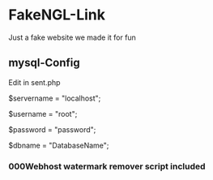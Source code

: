 # FakeNGL-Link
Just a fake website we made it for fun
## mysql-Config

Edit in sent.php

$servername = "localhost";

$username = "root";

$password = "password";

$dbname = "DatabaseName";

### 000Webhost watermark remover script included
